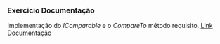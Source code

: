 ### Exercicio Documentação

Implementação do <i>IComparable</i> e o <i>CompareTo</i> método requisito.
[Link Documentação](https://docs.microsoft.com/pt-br/dotnet/api/system.icomparable?view=net-5.0)